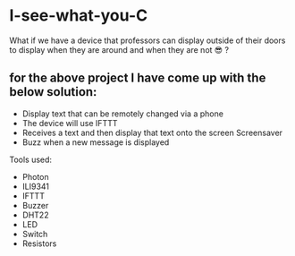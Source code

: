 # I-see-what-you-C

What if we have a device that professors can display outside of their doors to display when they are around and when they are not 😎 ?

## for the above project I have come up with the below solution:
- Display text that can be remotely changed via a phone
- The device will use IFTTT
- Receives a text and then display that text onto the screen Screensaver 
- Buzz when a new message is displayed

Tools used:
- Photon
- ILI9341
- IFTTT
- Buzzer
- DHT22
- LED
- Switch
- Resistors
